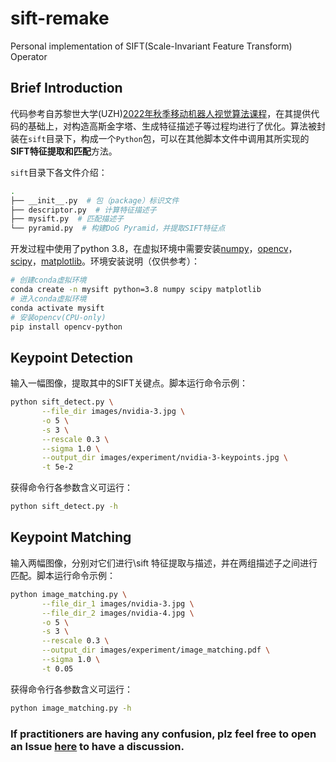 # sift-remake
Personal implementation of SIFT(Scale-Invariant Feature Transform) Operator

## Brief Introduction
代码参考自苏黎世大学(UZH)[2022年秋季移动机器人视觉算法课程](课程网站：https://rpg.ifi.uzh.ch/teaching.html)，在其提供代码的基础上，对构造高斯金字塔、生成特征描述子等过程均进行了优化。算法被封装在`sift`目录下，构成一个`Python`包，可以在其他脚本文件中调用其所实现的**SIFT特征提取和匹配**方法。

`sift`目录下各文件介绍：

```zsh
.
├── __init__.py  # 包（package）标识文件
├── descriptor.py  # 计算特征描述子
├── mysift.py  # 匹配描述子
└── pyramid.py  # 构建DoG Pyramid，并提取SIFT特征点
```

开发过程中使用了python 3.8，在虚拟环境中需要安装[numpy](https://pypi.org/project/numpy/)，[opencv](https://pypi.org/project/opencv-python/)，[scipy](https://pypi.org/project/scipy/)，[matplotlib](https://pypi.org/project/matplotlib/)。环境安装说明（仅供参考）：

```zsh
# 创建conda虚拟环境
conda create -n mysift python=3.8 numpy scipy matplotlib
# 进入conda虚拟环境
conda activate mysift
# 安装opencv(CPU-only)
pip install opencv-python
```

## Keypoint Detection
输入一幅图像，提取其中的SIFT关键点。脚本运行命令示例：

```zsh
python sift_detect.py \
       --file_dir images/nvidia-3.jpg \
       -o 5 \
       -s 3 \
       --rescale 0.3 \
       --sigma 1.0 \
       --output_dir images/experiment/nvidia-3-keypoints.jpg \
       -t 5e-2
```

获得命令行各参数含义可运行：

```zsh
python sift_detect.py -h
```

## Keypoint Matching
输入两幅图像，分别对它们进行\sift 特征提取与描述，并在两组描述子之间进行匹配。脚本运行命令示例：

```zsh
python image_matching.py \
       --file_dir_1 images/nvidia-3.jpg \
       --file_dir_2 images/nvidia-4.jpg \
       -o 5 \
       -s 3 \
       --rescale 0.3 \
       --output_dir images/experiment/image_matching.pdf \
       --sigma 1.0 \
       -t 0.05
```

获得命令行各参数含义可运行：

```zsh
python image_matching.py -h
```

### If practitioners are having any confusion, plz feel free to open an Issue [here](https://github.com/Timber-Ye/SIFT_basic/issues) to have a discussion.
